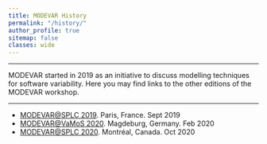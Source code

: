 ```yaml
---
title: MODEVAR History
permalink: "/history/"
author_profile: true
sitemap: false
classes: wide
---
```


---
MODEVAR started in 2019 as an initiative to discuss modelling techniques for software variability. Here you may find links to the other editions of the MODEVAR workshop. 

---

- [MODEVAR@SPLC 2019](https://modevar.github.io/2019/). Paris, France. Sept 2019
- [MODEVAR@VaMoS 2020](https://modevar.github.io/vamos-2020/). Magdeburg, Germany. Feb 2020
- [MODEVAR@SPLC 2020](https://modevar.github.io/). Montréal, Canada. Oct 2020
 
